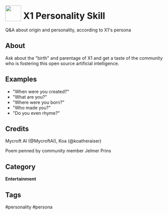 # <img src='https://raw.githack.com/FortAwesome/Font-Awesome/master/svgs/solid/smile-wink.svg' card_color='#22a7f0' width='50' height='50' style='vertical-align:bottom'/> X1 Personality Skill
Q&A about origin and personality, according to X1's persona

## About
Ask about the "birth" and parentage of X1 and get a taste of the community
who is fostering this open source artificial intelligence.

## Examples
* "When were you created?"
* "What are you?"
* "Where were you born?"
* "Who made you?"
* "Do you even rhyme?"

## Credits
Mycroft AI (@MycroftAI), Koa (@koatheraiser)

Poem penned by community member Jelmer Prins

## Category
**Entertainment**

## Tags
#personality
#persona
